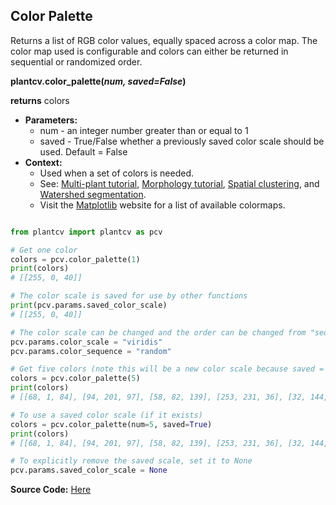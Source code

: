 ## Color Palette

Returns a list of RGB color values, equally spaced across a color map. The color map used is configurable and colors
can either be returned in sequential or randomized order.

**plantcv.color_palette(*num, saved=False*)**

**returns** colors

- **Parameters:**
    - num - an integer number greater than or equal to 1
    - saved - True/False whether a previously saved color scale should be used. Default = False
- **Context:**
    - Used when a set of colors is needed.
    - See: [Multi-plant tutorial](multi-plant_tutorial.md), [Morphology tutorial](morphology_tutorial.md),
    [Spatial clustering](spatial_clustering.md), and [Watershed segmentation](watershed.md).
    - Visit the [Matplotlib](https://matplotlib.org/tutorials/colors/colormaps.html#sphx-glr-tutorials-colors-colormaps-py) website for a list of available colormaps.

```python

from plantcv import plantcv as pcv

# Get one color
colors = pcv.color_palette(1)
print(colors)
# [[255, 0, 40]]

# The color scale is saved for use by other functions
print(pcv.params.saved_color_scale)
# [[255, 0, 40]]

# The color scale can be changed and the order can be changed from "sequential" to "random"
pcv.params.color_scale = "viridis"
pcv.params.color_sequence = "random"

# Get five colors (note this will be a new color scale because saved = False by default)
colors = pcv.color_palette(5)
print(colors)
# [[68, 1, 84], [94, 201, 97], [58, 82, 139], [253, 231, 36], [32, 144, 140]]

# To use a saved color scale (if it exists)
colors = pcv.color_palette(num=5, saved=True)
print(colors)
# [[68, 1, 84], [94, 201, 97], [58, 82, 139], [253, 231, 36], [32, 144, 140]]

# To explicitly remove the saved scale, set it to None
pcv.params.saved_color_scale = None
```

**Source Code:** [Here](https://github.com/danforthcenter/plantcv/blob/master/plantcv/plantcv/color_palette.py)
